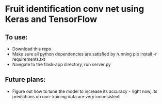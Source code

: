 # Fruit identification conv net using Keras and TensorFlow
## To use:
* Download this repo
* Make sure all python dependencies are satisfied by running pip install -r requirements.txt
* Navigate to the flask-app directory, run server.py
 
## Future plans:
* Figure out how to tune the model to increase its accuracy - right now, its predictions on non-training data are very inconsistent
